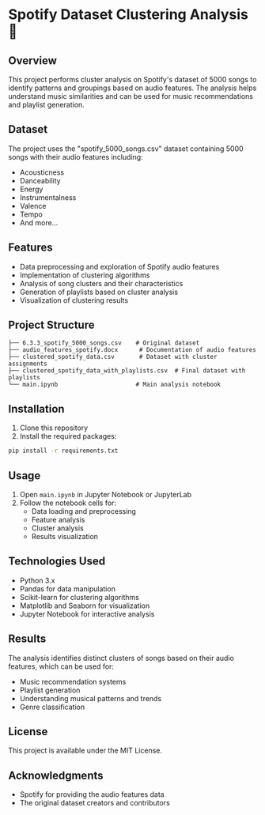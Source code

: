 # Spotify Dataset Clustering Analysis 🎵

## Overview
This project performs cluster analysis on Spotify's dataset of 5000 songs to identify patterns and groupings based on audio features. The analysis helps understand music similarities and can be used for music recommendations and playlist generation.

## Dataset
The project uses the "spotify_5000_songs.csv" dataset containing 5000 songs with their audio features including:
- Acousticness
- Danceability
- Energy
- Instrumentalness
- Valence
- Tempo
- And more...

## Features
- Data preprocessing and exploration of Spotify audio features
- Implementation of clustering algorithms
- Analysis of song clusters and their characteristics
- Generation of playlists based on cluster analysis
- Visualization of clustering results

## Project Structure
```
├── 6.3.3_spotify_5000_songs.csv    # Original dataset
├── audio_features_spotify.docx      # Documentation of audio features
├── clustered_spotify_data.csv       # Dataset with cluster assignments
├── clustered_spotify_data_with_playlists.csv  # Final dataset with playlists
└── main.ipynb                      # Main analysis notebook
```

## Installation

1. Clone this repository
2. Install the required packages:
```bash
pip install -r requirements.txt
```

## Usage
1. Open `main.ipynb` in Jupyter Notebook or JupyterLab
2. Follow the notebook cells for:
   - Data loading and preprocessing
   - Feature analysis
   - Cluster analysis
   - Results visualization

## Technologies Used
- Python 3.x
- Pandas for data manipulation
- Scikit-learn for clustering algorithms
- Matplotlib and Seaborn for visualization
- Jupyter Notebook for interactive analysis

## Results
The analysis identifies distinct clusters of songs based on their audio features, which can be used for:
- Music recommendation systems
- Playlist generation
- Understanding musical patterns and trends
- Genre classification

## License
This project is available under the MIT License.

## Acknowledgments
- Spotify for providing the audio features data
- The original dataset creators and contributors